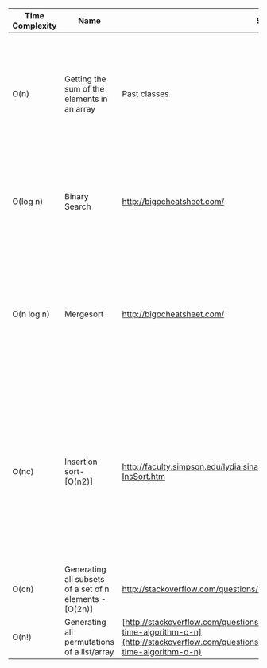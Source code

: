| **Time Complexity** | **Name** | **Source** | **Explanation** |
| --- | --- | --- | --- |
| O(n) | Getting the sum of the elements in an array | Past classes | To find the sum of all elements in an array, each element is visited once in order, and added to a total value. Hence, it is linear |
| O(log n) | Binary Search | http://bigocheatsheet.com/ | In a sorted array, the number of elements to be searched is halved in each iteration of the search |
| O(n log n) | Mergesort | http://bigocheatsheet.com/ | The unsorted array is divided into two and each one is sorted recursively. All the sorted sub-arrays are merged at the end |
| O(nc)   | Insertion sort- [O(n2)] | http://faculty.simpson.edu/lydia.sinapova/www/cmsc250/LN250\_Weiss/L11-InsSort.htm | Assuming, we have an unsorted array, to insert the ith element, we need at most (i-1) comparisons and (i-1) movements. When the insertion times for all the elements are summed, we get n2 |
| O(cn) | Generating all subsets of a set of n elements - [O(2n)] | http://stackoverflow.com/questions/5508447/2n-complexity-algorithm | The number of subsets of a set of n elements is 2n |
| O(n!) | Generating all permutations of a list/array | [http://stackoverflow.com/questions/16555978/example-of-a-factorial-time-algorithm-o-n](http://stackoverflow.com/questions/16555978/example-of-a-factorial-time-algorithm-o-n) | The number of permutation of a list is n! |
